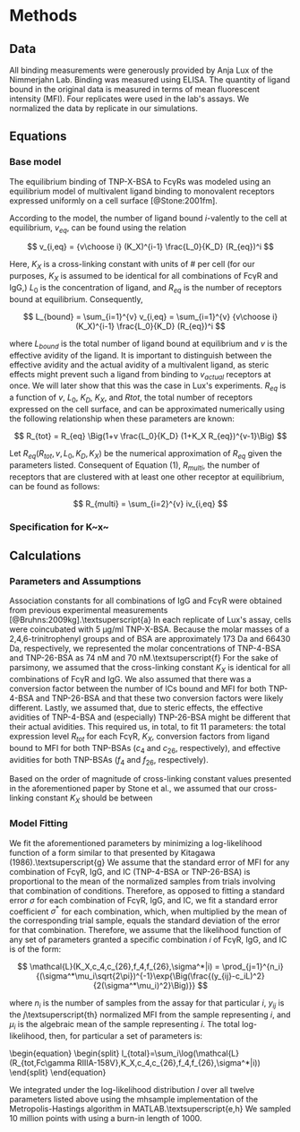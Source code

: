 # Methods

## Data

All binding measurements were generously provided by Anja Lux of the Nimmerjahn Lab. Binding was measured using ELISA. The quantity of ligand bound in the original data is measured in terms of mean fluorescent intensity (MFI). Four replicates were used in the lab's assays. We normalized the data by replicate in our simulations.


## Equations

### Base model

The equilibrium binding of TNP-X-BSA to FcγRs was modeled using an equilibrium model of multivalent ligand binding to monovalent receptors expressed uniformly on a cell surface [@Stone:2001fm].

According to the model, the number of ligand bound $i$-valently to the cell at equilibrium, $v_{eq}$, can be found using the relation

$$ v_{i,eq} = {v\choose i} (K_X)^{i-1} \frac{L_0}{K_D} (R_{eq})^i $$

Here, $K_X$ is a cross-linking constant with units of # per cell (for our purposes, $K_X$ is assumed to be identical for all combinations of FcγR and IgG,) $L_0$ is the concentration of ligand, and $R_{eq}$ is the number of receptors bound at equilibrium. Consequently,

$$ L_{bound} = \sum_{i=1}^{v} v_{i,eq} = \sum_{i=1}^{v} {v\choose i} (K_X)^{i-1} \frac{L_0}{K_D} (R_{eq})^i $$

where $L_{bound}$ is the total number of ligand bound at equilibrium and $v$ is the effective avidity of the ligand. It is important to distinguish between the effective avidity and the actual avidity of a multivalent ligand, as steric effects might prevent such a ligand from binding to $v_{actual}$ receptors at once. We will later show that this was the case in Lux's experiments. $R_{eq}$ is a function of $v$, $L_0$, $K_D$, $K_X$, and $Rtot$, the total number of receptors expressed on the cell surface, and can be approximated numerically using the following relationship when these parameters are known:

$$ R_{tot} = R_{eq} \Big(1+v \frac{L_0}{K_D} (1+K_X R_{eq})^{v-1}\Big) $$

Let $R_{eq}(R_{tot},v,L_0,K_D,K_X)$ be the numerical approximation of $R_{eq}$ given the parameters listed. Consequent of Equation (1), $R_{multi}$, the number of receptors that are clustered with at least one other receptor at equilibrium, can be found as follows:

$$ R_{multi} = \sum_{i=2}^{v} iv_{i,eq} $$

### Specification for K~x~





## Calculations

### Parameters and Assumptions

Association constants for all combinations of IgG and FcγR were obtained from previous experimental measurements [@Bruhns:2009kg].\textsuperscript{a} In each replicate of Lux's assay, cells were coincubated with 5 µg/ml TNP-X-BSA. Because the molar masses of a 2,4,6-trinitrophenyl groups and of BSA are approximately 173 Da and 66430 Da, respectively, we represented the molar concentrations of TNP-4-BSA and TNP-26-BSA as 74 nM and 70 nM.\textsuperscript{f} For the sake of parsimony, we assumed that the cross-linking constant $K_X$ is identical for all combinations of FcγR and IgG. We also assumed that there was a conversion factor between the number of ICs bound and MFI for both TNP-4-BSA and TNP-26-BSA and that these two conversion factors were likely different. Lastly, we assumed that, due to steric effects, the effective avidities of TNP-4-BSA and (especially) TNP-26-BSA might be different that their actual avidities. This required us, in total, to fit 11 parameters: the total expression level $R_{tot}$ for each FcγR, $K_X$, conversion factors from ligand bound to MFI for both TNP-BSAs ($c_{4}$ and $c_{26}$, respectively), and effective avidities for both TNP-BSAs ($f_{4}$ and $f_{26}$, respectively).

Based on the order of magnitude of cross-linking constant values presented in the aforementioned paper by Stone et al., we assumed that our cross-linking constant $K_X$ should be between

### Model Fitting

We fit the aforementioned parameters by minimizing a log-likelihood function of a form similar to that presented by Kitagawa (1986).\textsuperscript{g} We assume that the standard error of MFI for any combination of FcγR, IgG, and IC (TNP-4-BSA or TNP-26-BSA) is proportional to the mean of the normalized samples from trials involving that combination of conditions. Therefore, as opposed to fitting a standard error $\sigma$ for each combination of FcγR, IgG, and IC, we fit a standard error coefficient $\sigma^*$ for each combination, which, when multiplied by the mean of the corresponding trial sample, equals the standard deviation of the error for that combination. Therefore, we assume that the likelihood function of any set of parameters granted a specific combination $i$ of FcγR, IgG, and IC is of the form:

$$ \mathcal{L}(K_X,c_4,c_{26},f_4,f_{26},\sigma^*|i) = \prod_{j=1}^{n_i}{(\sigma^*\mu_i\sqrt{2\pi})^{-1}\exp{\Big(\frac{(y_{ij}-c_iL)^2}{2(\sigma^*\mu_i)^2}\Big)}} $$

where $n_i$ is the number of samples from the assay for that particular $i$, $y_{ij}$ is the $j$\textsuperscript{th} normalized MFI from the sample representing $i$, and $\mu_i$ is the algebraic mean of the sample representing $i$. The total log-likelihood, then, for particular a set of parameters is:

\begin{equation}
\begin{split}
l_{total}=\sum_i\log(\mathcal{L}(R_{tot,Fc\gamma RIIIA-158V},K_X,c_4,c_{26},f_4,f_{26},\sigma^*|i))
\end{split}
\end{equation}

We integrated under the log-likelihood distribution $l$ over all twelve parameters listed above using the mhsample implementation of the Metropolis-Hastings algorithm in MATLAB.\textsuperscript{e,h} We sampled 10 million points with using a burn-in length of 1000.
